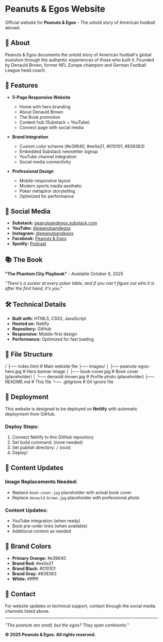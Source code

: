 # Peanuts & Egos Website

Official website for **Peanuts & Egos** - The untold story of American football abroad.

## 🏈 About

Peanuts & Egos documents the untold story of American football's global evolution through the authentic experiences of those who built it. Founded by Denauld Brown, former NFL Europe champion and German Football League head coach.

## 🎯 Features

- **5-Page Responsive Website**
  - Home with hero branding
  - About Denauld Brown
  - The Book promotion
  - Content hub (Substack + YouTube)
  - Connect page with social media

- **Brand Integration**
  - Custom color scheme (#e39640, #ee0e21, #010101, #838383)
  - Embedded Substack newsletter signup
  - YouTube channel integration
  - Social media connectivity

- **Professional Design**
  - Mobile-responsive layout
  - Modern sports media aesthetic
  - Poker metaphor storytelling
  - Optimized for performance

## 📱 Social Media

- **Substack:** [peanutsandegos.substack.com](https://peanutsandegos.substack.com)
- **YouTube:** [@peanutsandegos](https://www.youtube.com/@peanutsandegos)
- **Instagram:** [@peanutsandegos](https://instagram.com/peanutsandegos)
- **Facebook:** [Peanuts & Egos](https://facebook.com/profile.php?id=61575224906188)
- **Spotify:** [Podcast](https://open.spotify.com/show/4UR4a3J7vHgbOQAwekujMD)

## 📚 The Book

**"The Phantom City Playbook"** - Available October 9, 2025

*"There's a sucker at every poker table, and if you can't figure out who it is after the first hand, it's you."*

## 🛠️ Technical Details

- **Built with:** HTML5, CSS3, JavaScript
- **Hosted on:** Netlify
- **Repository:** GitHub
- **Responsive:** Mobile-first design
- **Performance:** Optimized for fast loading

## 📁 File Structure
/
├── index.html                 # Main website file
├── images/
│   ├── peanuts-egos-hero.jpg # Hero banner image
│   ├── book-cover.jpg        # Book cover (placeholder)
│   └── denauld-brown.jpg     # Profile photo (placeholder)
├── README.md                 # This file
└── .gitignore               # Git ignore file

## 🚀 Deployment

This website is designed to be deployed on **Netlify** with automatic deployment from GitHub.

### Deploy Steps:
1. Connect Netlify to this GitHub repository
2. Set build command: (none needed)
3. Set publish directory: `/` (root)
4. Deploy!

## 📝 Content Updates

### Image Replacements Needed:
- Replace `book-cover.jpg` placeholder with actual book cover
- Replace `denauld-brown.jpg` placeholder with professional photo

### Content Updates:
- YouTube integration (when ready)
- Book pre-order links (when available)
- Additional content as needed

## 🎨 Brand Colors

- **Primary Orange:** #e39640
- **Brand Red:** #ee0e21  
- **Brand Black:** #010101
- **Brand Gray:** #838383
- **White:** #ffffff

## 📧 Contact

For website updates or technical support, contact through the social media channels listed above.

---

*"The peanuts are small, but the egos? They span continents."*

**© 2025 Peanuts & Egos. All rights reserved.**
